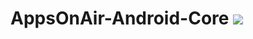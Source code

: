# AppsOnAir-Android-Core [![](https://jitpack.io/v/apps-on-air/AppsOnAir-Android-Core.svg)](https://jitpack.io/#apps-on-air/AppsOnAir-Android-Core)
